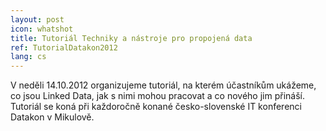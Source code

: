 ```yaml
---
layout: post
icon: whatshot
title: Tutoriál Techniky a nástroje pro propojená data
ref: TutorialDatakon2012
lang: cs
---
```


V neděli 14.10.2012 organizujeme tutoriál, na kterém účastníkům ukážeme, co jsou Linked Data, jak s nimi mohou pracovat a co nového jim přináší. Tutoriál se koná při každoročně konané česko-slovenské IT konferenci Datakon v Mikulově.